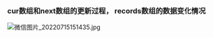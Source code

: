 ### cur数组和next数组的更新过程， records数组的数据变化情况
![微信图片_20220715151435.jpg](https://assets.zaqbest.com/2022/07/15/62d1140b00780.jpg)
